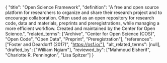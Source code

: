 {
    "title": "Open Science Framework",
    "definition": "A free and open source platform for researchers to organize and share their research project and to encourage collaboration. Often used as an open repository for research code, data and materials, preprints and preregistrations, while managing a more efficient workflow. Created and maintained by the Center for Open Science.",
    "related_terms": ["Archive", "Center for Open Science (COS)", "Open Code", "Open Data", "Preprint", "Preregistration"],
    "references": ["Foster and Deardorff (2017)", "https://osf.io/"],
    "alt_related_terms": [null],
    "drafted_by": ["William Ngiam"],
    "reviewed_by": ["Mahmoud Elsherif", "Charlotte R. Pennington", "Lisa Spitzer"]
  }
